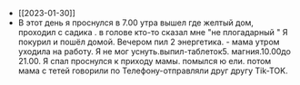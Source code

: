 
- [[2023-01-30]]
- В этот день я проснулся в 7.00 утра вышел где желтый дом, проходил с садика . в голове кто-то сказал мне "не плогадарный " Я покурил и пошёл домой. Вечером пил 2 энергетика. - мама утром уходила на работу. Я не мог уснуть.выпил-таблеток5. магния.10.00до 21.00. Я спал проснулся к приходу мамы. помылся ю ели. потом мама с тетей говорили по Телефону-отправляли друг другу Tik-TOK.